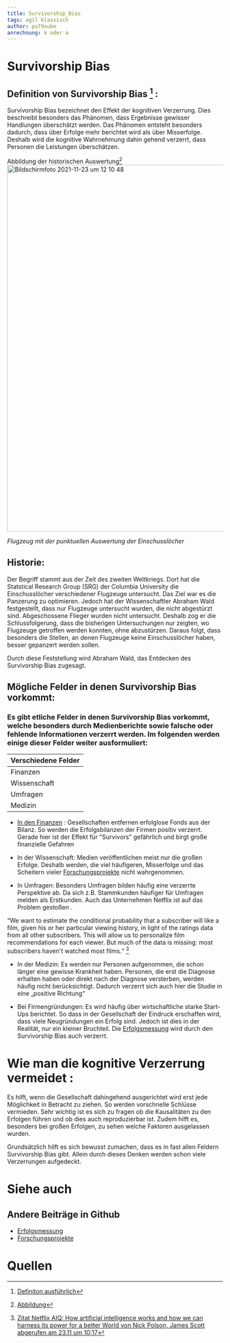 ```yaml
---
title: Survivorship_Bias
tags: agil klassisch
author: pu79xube
anrechnung: k oder a
---
```


# Survivorship Bias


## Definition von Survivorship Bias [^1] : 
Survivorship Bias bezeichnet den Effekt der kognitiven Verzerrung. Dies beschreibt besonders das Phänomen, dass Ergebnisse gewisser Handlungen überschätzt werden. Das Phänomen entsteht besonders dadurch, dass über Erfolge mehr berichtet wird als über Misserfolge. Deshalb wird die kognitive Wahrnehmung dahin gehend verzerrt, dass Personen die Leistungen überschätzen.


Abbildung der historischen Auswertung[^2]
<img width="855" alt="Bildschirmfoto 2021-11-23 um 12 10 48" src="https://user-images.githubusercontent.com/93227993/143014236-6b3c0832-7fed-45b0-a8b1-c76a92d459c3.png">

*Flugzeug mit der punktuellen Auswertung der Einschusslöcher*


## Historie:
Der Begriff stammt aus der Zeit des zweiten Weltkriegs. Dort hat die Statstical Research Group (SRG) der Columbia University die Einschusslöcher verschiedener Flugzeuge untersucht. Das Ziel war es die Panzerung zu optimieren. Jedoch hat der Wissenschaftler Abraham Wald festgestellt, dass nur Flugzeuge untersucht wurden, die nicht abgestürzt sind. Abgeschossene Flieger wurden nicht untersucht. Deshalb zog er die Schlussfolgerung, dass die bisherigen Untersuchungen nur zeigten, wo Flugzeuge getroffen werden konnten, ohne abzustürzen. Daraus folgt, dass besonders die Stellen, an denen Flugzeuge keine Einschusslöcher haben, besser gepanzert werden sollen. 

Durch diese Feststellung wird Abraham Wald, das Entdecken des Survivorship Bias zugesagt. 


## Mögliche Felder in denen Survivorship Bias vorkommt:

### Es gibt etliche Felder in denen Survivorship Bias vorkommt, welche besonders durch Medienberichte sowie falsche oder fehlende Informationen verzerrt werden. Im folgenden werden einige dieser Felder weiter ausformuliert:

  
|   Verschiedene Felder  | 
|   -------------------- | 
|       Finanzen| 
|      Wissenschaft  | 
|       Umfragen      | 
|        Medizin      | 



* [In den Finanzen](#Finanzen) : 
Gesellschaften entfernen erfolglose Fonds aus der Bilanz. So werden die Erfolgsbilanzen der Firmen positiv verzerrt. Gerade hier ist der Effekt für "Survivors" gefährlich und birgt große finanzielle Gefahren 

* In der Wissenschaft: 
Medien veröffentlichen meist nur die großen Erfolge. Deshalb werden, die viel häufigeren, Misserfolge und das Scheitern vieler [Forschungsprojekte](https://github.com/pu79xube/ManagingProjectsSuccessfully.github.io/blob/main/kb/Forschungsprojekte.md) nicht wahrgenommen. 

* In Umfragen: 
Besonders Umfragen bilden häufig eine verzerrte Perspektive ab. Da sich z.B. Stammkunden häufiger für Umfragen melden als Erstkunden. Auch das Unternehmen Netflix ist auf das Problem gestoßen . 

“We want to estimate the conditional probability
that a subscriber will like a film, given his or her particular viewing
history, in light of the ratings data from all other subscribers. This will
allow us to personalize film recommendations for each viewer. But
much of the data is missing: most subscribers haven't watched most
films.“ [^3]


* In der Medizin:
Es werden nur Personen aufgenommen, die schon länger eine gewisse Krankheit haben. Personen, die erst die Diagnose erhalten haben oder direkt nach der Diagnose versterben,  werden häufig nicht berücksichtigt. Dadurch verzerrt sich auch hier die Studie in eine „positive Richtung“

* Bei Firmengründungen:
Es wird häufig über wirtschaftliche starke Start-Ups berichtet. So dass in der Gesellschaft der Eindruck erschaffen wird, dass viele Neugründungen ein Erfolg sind. Jedoch ist dies in der Realität, nur ein kleiner Bruchteil. Die [Erfolgsmessung](https://github.com/pu79xube/ManagingProjectsSuccessfully.github.io/blob/main/kb/Erfolgsmessung.md) wird durch den Survivorship Bias auch verzerrt.
 


# Wie man die kognitive Verzerrung vermeidet : 

Es hilft, wenn die Gesellschaft dahingehend ausgerichtet wird erst jede Möglichkeit in Betracht zu ziehen. So werden vorschnelle Schlüsse vermieden. Sehr wichtig ist es sich zu fragen ob die Kausalitäten zu den Erfolgen führen und ob dies auch reproduzierbar ist. Zudem hilft es, besonders bei großen Erfolgen, zu sehen welche Faktoren ausgelassen wurden. 

Grundsätzlich hilft es sich bewusst zumachen, dass es in fast allen Feldern Survivorship Bias gibt. Allein durch dieses Denken werden schon viele Verzerrungen aufgedeckt. 


# Siehe auch
## Andere Beiträge in Github

* [Erfolgsmessung](https://github.com/pu79xube/ManagingProjectsSuccessfully.github.io/blob/main/kb/Erfolgsmessung.md)
* [Forschungsprojekte](https://github.com/pu79xube/ManagingProjectsSuccessfully.github.io/blob/main/kb/Forschungsprojekte.md)


# Quellen
[^1]: [Definiton ausführlich](https://dorsch.hogrefe.com/stichwort/ueberlebensirrtum/)

[^2]: [Abbildung](https://de.wikipedia.org/wiki/Survivorship_Bias#/media/Datei:Survivorship-bias.svg)

[^3]: [Zitat Netflix AIQ: How artificial intelligence works and how we can harness its power for a better World von Nick Polson, James Scott abgerufen am 23.11 um 10:17](https://books.google.de/books?id=vvkvDwAAQBAJ&pg=PT31&dq=wald+survivorship+bias+armor&hl=de&sa=X&ved=2ahUKEwjIjo6lnNXtAhWIC-wKHT6MAggQuwUwAHoECAMQCg#v=onepage&q&f=false)




